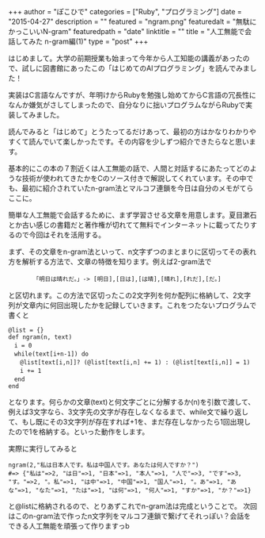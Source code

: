 +++
author = "ぽこひで"
categories = ["Ruby", "プログラミング"]
date = "2015-04-27"
description = ""
featured = "ngram.png"
featuredalt = "無駄にかっこいいN-gram"
featuredpath = "date"
linktitle = ""
title = "人工無能で会話してみた n-gram編(1)"
type = "post"
+++

はじめまして。大学の前期授業も始まって今年から人工知能の講義があったので、試しに図書館にあったこの「はじめてのAIプログラミング」を読んでみました！

実装はC言語なんですが、年明けからRubyを勉強し始めてからC言語の冗長性になんか嫌気がさしてしまったので、自分なりに拙いプログラムながらRubyで実装してみました。

読んでみると「はじめて」とうたってるだけあって、最初の方はかなりわかりやすくて読んでいて楽しかったです。その内容を少しずつ紹介できたらなと思います。

基本的にこの本の７割近くは人工無能の話で、人間と対話するにあたってどのような技術が使われてきたかをCのソース付きで解説してくれています。その中でも、最初に紹介されていたn-gram法とマルコフ連鎖を今日は自分のメモがてらここに。

簡単な人工無能で会話するために、まず学習させる文章を用意します。夏目漱石とか古い感じの書籍だと著作権が切れてて無料でインターネットに載ってたりするので今回はそれを活用する。

まず、その文章をn-gram法といって、n文字ずつのまとまりに区切ってその表れ方を解析する方法で、文章の特徴を知ります。例えば2-gram法で

　　　　`「明日は晴れだ。」-> [明日],[日は],[は晴],[晴れ],[れだ],[だ。]`

と区切れます。この方法で区切ったこの2文字列を何か配列に格納して、2文字列が文章内に何回出現したかを記録していきます。これをつたないプログラムで書くと 

```
@list = {}
def ngram(n, text)
　i = 0
　while(text[i+n-1]) do
　　@list[text[i,n]]? (@list[text[i,n] += 1) : (@list[text[i,n]] = 1)
　　i += 1
　end
end
```

となります。何らかの文章(text)と何文字ごとに分解するか(n)を引数で渡して、例えば3文字なら、3文字先の文字が存在しなくなるまで、while文で繰り返して、もし既にその3文字列が存在すれば+1を、まだ存在しなかったら1回出現したので1を格納する。といった動作をします。

実際に実行してみると
```
ngram(2,"私は日本人です。私は中国人です。あなたは何人ですか？")
#=> {"私は"=>2, "は日"=>1, "日本"=>1, "本人"=>1, "人で"=>3, "です"=>3, "す。"=>2, "。私"=>1, "は中"=>1, "中国"=>1, "国人"=>1, "。あ"=>1, "あな"=>1, "なた"=>1, "たは"=>1, "は何"=>1, "何人"=>1, "すか"=>1, "か？"=>1}
```

と@listに格納されるので、とりあずこれでn-gram法は完成ということで。
次回はこのn-gram法で作ったn文字列をマルコフ連鎖で繋げてそれっぽい？会話をできる人工無能を頑張って作りますっb
